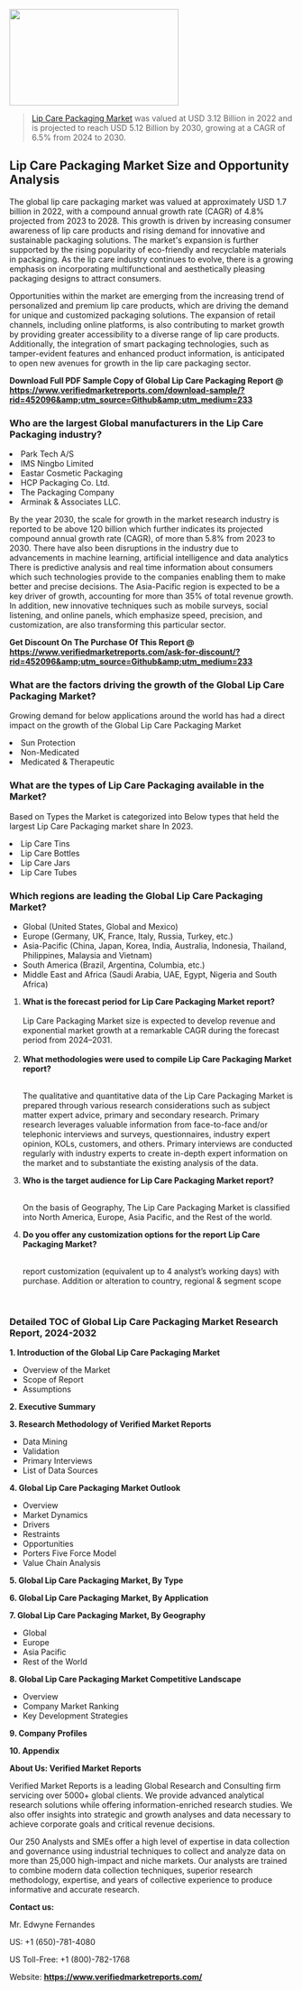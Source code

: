 <img src="https://ffe5etoiles.com/wp-content/uploads/2024/12/MST1-300x171.png" alt="" width="300" height="171" class="alignnone size-medium wp-image-20088" /><blockquote><p><p><a href="https://www.verifiedmarketreports.com/download-sample/?rid=452096&utm_source=Github&utm_medium=233" target="_blank">Lip Care Packaging Market</a> was valued at USD 3.12 Billion in 2022 and is projected to reach USD 5.12 Billion by 2030, growing at a CAGR of 6.5% from 2024 to 2030.</p></blockquote><p><h2>Lip Care Packaging Market Size and Opportunity Analysis</h2><p>The global lip care packaging market was valued at approximately USD 1.7 billion in 2022, with a compound annual growth rate (CAGR) of 4.8% projected from 2023 to 2028. This growth is driven by increasing consumer awareness of lip care products and rising demand for innovative and sustainable packaging solutions. The market's expansion is further supported by the rising popularity of eco-friendly and recyclable materials in packaging. As the lip care industry continues to evolve, there is a growing emphasis on incorporating multifunctional and aesthetically pleasing packaging designs to attract consumers.</p><p>Opportunities within the market are emerging from the increasing trend of personalized and premium lip care products, which are driving the demand for unique and customized packaging solutions. The expansion of retail channels, including online platforms, is also contributing to market growth by providing greater accessibility to a diverse range of lip care products. Additionally, the integration of smart packaging technologies, such as tamper-evident features and enhanced product information, is anticipated to open new avenues for growth in the lip care packaging sector.</p></p><p class=""><strong>Download Full PDF Sample Copy of Global Lip Care Packaging Report @ <a href="https://www.verifiedmarketreports.com/download-sample/?rid=452096&amp;utm_source=Github&amp;utm_medium=233" target="_blank">https://www.verifiedmarketreports.com/download-sample/?rid=452096&amp;utm_source=Github&amp;utm_medium=233</a></strong></p><h3 id="" class="">Who are the largest Global manufacturers in the Lip Care Packaging industry?</h3><p><li>Park Tech A/S</li><li> IMS Ningbo Limited</li><li> Eastar Cosmetic Packaging</li><li> HCP Packaging Co. Ltd.</li><li> The Packaging Company</li><li> Arminak & Associates LLC.</li></p><div class=""><div class="" dir="" data-message-author-role="" data-message-id="" data-message-model-slug=""><div class=""><div class=""><div class=""><div class="" dir="" data-message-author-role="" data-message-id="" data-message-model-slug=""><div class=""><div class=""><p>By the year 2030, the scale for growth in the market research industry is reported to be above 120 billion which further indicates its projected compound annual growth rate (CAGR), of more than 5.8% from 2023 to 2030. There have also been disruptions in the industry due to advancements in machine learning, artificial intelligence and data analytics There is predictive analysis and real time information about consumers which such technologies provide to the companies enabling them to make better and precise decisions. The Asia-Pacific region is expected to be a key driver of growth, accounting for more than 35% of total revenue growth. In addition, new innovative techniques such as mobile surveys, social listening, and online panels, which emphasize speed, precision, and customization, are also transforming this particular sector.</p><p><strong>Get Discount On The Purchase Of This Report @&nbsp; <a href="https://www.verifiedmarketreports.com/ask-for-discount/?rid=452096&amp;utm_source=Github&amp;utm_medium=233" target="_blank">https://www.verifiedmarketreports.com/ask-for-discount/?rid=452096&amp;utm_source=Github&amp;utm_medium=233</a></strong></p></div></div></div></div></div></div></div></div><h3 id="" class="">What are the factors driving the growth of the Global Lip Care Packaging Market?</h3><p id="" class="">Growing demand for below applications around the world has had a direct impact on the growth of the Global Lip Care Packaging Market</p><p id="" class=""><li>Sun Protection</li><li> Non-Medicated</li><li> Medicated & Therapeutic</li></p><h3 id="" class="">What are the types of Lip Care Packaging available in the Market?</h3><p id="" class="">Based on Types the Market is categorized into Below types that held the largest Lip Care Packaging market share In 2023.</p><p id="" class=""><li>Lip Care Tins</li><li> Lip Care Bottles</li><li> Lip Care Jars</li><li> Lip Care Tubes</li></p><h3 id="" class="">Which regions are leading the Global Lip Care Packaging Market?</h3><ul><li>Global (United States, Global and Mexico)</li><li>Europe (Germany, UK, France, Italy, Russia, Turkey, etc.)</li><li>Asia-Pacific (China, Japan, Korea, India, Australia, Indonesia, Thailand, Philippines, Malaysia and Vietnam)</li><li>South America (Brazil, Argentina, Columbia, etc.)</li><li>Middle East and Africa (Saudi Arabia, UAE, Egypt, Nigeria and South Africa)</li></ul><p><ol><li><strong>What is the forecast period for Lip Care Packaging Market report?<br /></strong><br /><span data-sheets-root="1" data-sheets-value="{&quot;1&quot;:2,&quot;2&quot;:&quot;XXXX size is expected to develop revenue and exponential market growth at a remarkable CAGR during the forecast period from 2024&ndash;2030.&quot;}" data-sheets-userformat="{&quot;2&quot;:12674,&quot;4&quot;:{&quot;1&quot;:2,&quot;2&quot;:16776960},&quot;10&quot;:2,&quot;11&quot;:0,&quot;15&quot;:&quot;Arial&quot;,&quot;16&quot;:12}">Lip Care Packaging Market size is expected to develop revenue and exponential market growth at a remarkable CAGR during the forecast period from 2024&ndash;2031.</span><br /><br /></li><li><strong>What methodologies were used to compile Lip Care Packaging Market report?<br /><br /></strong><p>The qualitative and quantitative data of the&nbsp;Lip Care Packaging Market is prepared through various research considerations such as subject matter expert advice, primary and secondary research. Primary research leverages valuable information from face-to-face and/or telephonic interviews and surveys, questionnaires, industry expert opinion, KOLs, customers, and others. Primary interviews are conducted regularly with industry experts to create in-depth expert information on the market and to substantiate the existing analysis of the data.&nbsp;</p></li><li><strong>Who is the target audience for Lip Care Packaging Market report?<br /><br /></strong><p>On the basis of Geography, The&nbsp;Lip Care Packaging Market is classified into North America, Europe, Asia Pacific, and the Rest of the world.</p></li><li><strong>Do you offer any customization options for the report Lip Care Packaging Market?<br /><br /></strong><p>report customization (equivalent up to 4 analyst&rsquo;s working days) with purchase. Addition or alteration to country, regional &amp; segment scope</p><p>&nbsp;</p></li></ol></p><h3 id="" class="">Detailed TOC of Global Lip Care Packaging Market Research Report, 2024-2032</h3><p id="" class=""><strong>1. Introduction of the Global Lip Care Packaging Market</strong></p><ul><li>Overview of the Market</li><li>Scope of Report</li><li>Assumptions</li></ul><p id="" class=""><strong>2. Executive Summary</strong></p><p id="" class=""><strong>3. Research Methodology of&nbsp;Verified Market Reports</strong></p><ul><li>Data Mining</li><li>Validation</li><li>Primary Interviews</li><li>List of Data Sources</li></ul><p id="" class=""><strong>4. Global Lip Care Packaging Market Outlook</strong></p><ul><li>Overview</li><li>Market Dynamics</li><li>Drivers</li><li>Restraints</li><li>Opportunities</li><li>Porters Five Force Model</li><li>Value Chain Analysis</li></ul><p id="" class=""><strong>5. Global Lip Care Packaging Market, By&nbsp;Type</strong></p><p id="" class=""><strong>6. Global Lip Care Packaging Market, By Application</strong></p><p id="" class=""><strong>7. Global Lip Care Packaging Market, By Geography</strong></p><ul><li>Global</li><li>Europe</li><li>Asia Pacific</li><li>Rest of the World</li></ul><p id="" class=""><strong>8. Global Lip Care Packaging Market Competitive Landscape</strong></p><ul><li>Overview</li><li>Company Market Ranking</li><li>Key Development Strategies</li></ul><p id="" class=""><strong>9. Company Profiles</strong></p><p id="" class=""><strong>10. Appendix</strong></p><p id="" class=""><strong>About Us: Verified Market Reports</strong></p><p id="" class="">Verified Market Reports is a leading Global Research and Consulting firm servicing over 5000+ global clients. We provide advanced analytical research solutions while offering information-enriched research studies. We also offer insights into strategic and growth analyses and data necessary to achieve corporate goals and critical revenue decisions.</p><p id="" class="">Our 250 Analysts and SMEs offer a high level of expertise in data collection and governance using industrial techniques to collect and analyze data on more than 25,000 high-impact and niche markets. Our analysts are trained to combine modern data collection techniques, superior research methodology, expertise, and years of collective experience to produce informative and accurate research.</p><p id="" class=""><strong>Contact us:</strong></p><p id="" class="">Mr. Edwyne Fernandes</p><p id="" class="">US: +1 (650)-781-4080</p><p id="" class="">US Toll-Free: +1 (800)-782-1768</p><p id="" class="">Website: <a target="" data-test-app-aware-link=""><strong>https://www.verifiedmarketreports.com/</strong></a></p>
